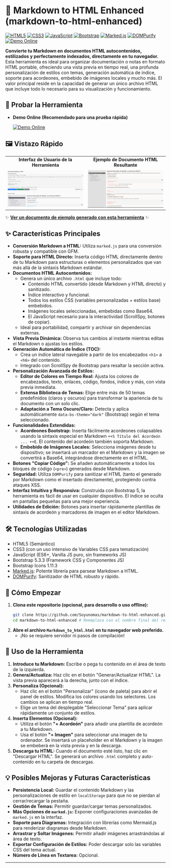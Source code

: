 # 📝 Markdown to HTML Enhanced (markdown-to-html-enhanced)

[![HTML5](https://img.shields.io/badge/HTML-5-E34F26?style=for-the-badge&logo=html5&logoColor=white)](https://developer.mozilla.org/en-US/docs/Web/Guide/HTML/HTML5)
[![CSS3](https://img.shields.io/badge/CSS-3-1572B6?style=for-the-badge&logo=css3&logoColor=white)](https://developer.mozilla.org/en-US/docs/Web/CSS)
[![JavaScript](https://img.shields.io/badge/JavaScript-ES6+-F7DF1E?style=for-the-badge&logo=javascript&logoColor=black)](https://developer.mozilla.org/en-US/docs/Web/JavaScript)
[![Bootstrap](https://img.shields.io/badge/Bootstrap-5.3-7952B3?style=for-the-badge&logo=bootstrap&logoColor=white)](https://getbootstrap.com/)
[![Marked.js](https://img.shields.io/badge/Marked.js-Markdown_Parser-333333?style=for-the-badge)](https://marked.js.org/)
[![DOMPurify](https://img.shields.io/badge/DOMPurify-HTML_Sanitizer-4E7F9A?style=for-the-badge)](https://github.com/cure53/DOMPurify)
[![Demo Online](https://img.shields.io/badge/Demo-Online-brightgreen?style=for-the-badge&logo=githubpages)](https://Soyunomas.github.io/markdown-to-html-enhanced/Markdown_to_html.html)

**Convierte tu Markdown en documentos HTML autocontenidos, estilizados y perfectamente indexados, directamente en tu navegador.** Esta herramienta es ideal para organizar documentación o notas en formato HTML portable, ofreciendo una vista previa en tiempo real, una profunda personalización de estilos con temas, generación automática de índice, soporte para acordeones, embebido de imágenes locales y mucho más. El valor principal reside en la capacidad de generar un único archivo HTML que incluye todo lo necesario para su visualización y funcionamiento.

## 🚀 Probar la Herramienta

*   **Demo Online (Recomendado para una prueba rápida)**
  
    [![Demo Online](https://img.shields.io/badge/Probar_en_Vivo-GitHub_Pages-brightgreen?style=for-the-badge&logo=githubpages)](https://Soyunomas.github.io/markdown-to-html-enhanced/Markdown_to_html.html)


## 🖼️ Vistazo Rápido

<table>
  <tr>
    <td align="center"><strong>Interfaz de Usuario de la Herramienta</strong></td>
    <td align="center"><strong>Ejemplo de Documento HTML Resultante</strong></td>
  </tr>
  <tr>
    <td width="50%"><img src="./images/screenshot1.png" alt="Interfaz de usuario del generador Markdown a HTML" style="max-width:100%;"></td>
    <td width="50%"><img src="./images/screenshot2.png" alt="Ejemplo de documento HTML generado con índice y estilos" style="max-width:100%;"></td>
  </tr>
</table>

✨ **[Ver un documento de ejemplo generado con esta herramienta](https://Soyunomas.github.io/markdown-to-html-enhanced/example.html)** ✨

## ✨ Características Principales

*   **Conversión Markdown a HTML:** Utiliza `marked.js` para una conversión robusta y compatible con GFM.
*   **Soporte para HTML Directo:** Inserta código HTML directamente dentro de tu Markdown para estructuras o elementos personalizados que van más allá de la sintaxis Markdown estándar.
*   **Documentos HTML Autocontenidos:**
    *   Genera un único archivo `.html` que incluye todo:
        *   Contenido HTML convertido (desde Markdown y HTML directo) y sanitizado.
        *   Índice interactivo y funcional.
        *   Todos los estilos CSS (variables personalizadas + estilos base) embebidos.
        *   Imágenes locales seleccionadas, embebidas como Base64.
        *   El JavaScript necesario para la interactividad (ScrollSpy, botones de copiar).
    *   Ideal para portabilidad, compartir y archivar sin dependencias externas.
*   **Vista Previa Dinámica:** Observa tus cambios al instante mientras editas el Markdown o ajustas los estilos.
*   **Generación Automática de Índice (TOC):**
    *   Crea un índice lateral navegable a partir de los encabezados `<h1>` a `<h6>` del contenido.
    *   Integrado con ScrollSpy de Bootstrap para resaltar la sección activa.
*   **Personalización Avanzada de Estilos:**
    *   **Editor de Colores en Tiempo Real:** Ajusta los colores de encabezados, texto, enlaces, código, fondos, índice y más, con vista previa inmediata.
    *   **Extensa Biblioteca de Temas:** Elige entre más de 50 temas predefinidos (claros y oscuros) para transformar la apariencia de tu documento con un solo clic.
    *   **Adaptación a Tema Oscuro/Claro:** Detecta y aplica automáticamente `data-bs-theme="dark"` (Bootstrap) según el tema seleccionado.
*   **Funcionalidades Extendidas:**
    *   **Acordeones Bootstrap:** Inserta fácilmente acordeones colapsables usando la sintaxis especial en Markdown `++S Título del Acordeón ... ++E`. El contenido del acordeón también soporta Markdown.
    *   **Embebido de Imágenes Locales:** Selecciona imágenes desde tu dispositivo; se insertará un marcador en el Markdown y la imagen se convertirá a Base64, integrándose directamente en el HTML.
*   **Botones "Copiar Código":** Se añaden automáticamente a todos los bloques de código (`<pre>`) generados desde Markdown.
*   **Seguridad:** Utiliza `DOMPurify` para sanitizar el HTML (tanto el generado por Markdown como el insertado directamente), protegiendo contra ataques XSS.
*   **Interfaz Intuitiva y Responsiva:** Construida con Bootstrap 5, la herramienta es fácil de usar en cualquier dispositivo. El índice se oculta en pantallas pequeñas para una mejor experiencia.
*   **Utilidades de Edición:** Botones para insertar rápidamente plantillas de sintaxis de acordeón y marcadores de imagen en el editor Markdown.

## 🛠️ Tecnologías Utilizadas

*   HTML5 (Semántico)
*   CSS3 (con un uso intensivo de Variables CSS para tematización)
*   JavaScript (ES6+, Vanilla JS puro, sin frameworks JS)
*   Bootstrap 5.3.3 (Framework CSS y Componentes JS)
*   Bootstrap Icons 1.11.3
*   [Marked.js](https://marked.js.org/): Potente librería para parsear Markdown a HTML.
*   [DOMPurify](https://github.com/cure53/DOMPurify): Sanitizador de HTML robusto y rápido.

## 🚀 Cómo Empezar

1.  **Clona este repositorio (opcional, para desarrollo o uso offline):**
    ```bash
    git clone https://github.com/Soyunomas/markdown-to-html-enhanced.git # Reemplaza con el nombre final del repo si es diferente
    cd markdown-to-html-enhanced # Reemplaza con el nombre final del repo si es diferente
    ```
2.  **Abre el archivo `Markdown_to_html.html` en tu navegador web preferido.**
    *   ¡No se requiere servidor ni pasos de compilación!

## 📖 Uso de la Herramienta

1.  **Introduce tu Markdown:** Escribe o pega tu contenido en el área de texto de la izquierda.
2.  **Genera/Actualiza:** Haz clic en el botón "Generar/Actualizar HTML". La vista previa aparecerá a la derecha, junto con el índice.
3.  **Personaliza (Opcional):**
    *   Haz clic en el botón "Personalizar" (icono de paleta) para abrir el panel de estilos. Modifica los colores usando los selectores. Los cambios se aplican en tiempo real.
    *   Elige un tema del desplegable "Seleccionar Tema" para aplicar rápidamente un conjunto de estilos.
4.  **Inserta Elementos (Opcional):**
    *   Utiliza el botón **"+ Acordeón"** para añadir una plantilla de acordeón a tu Markdown.
    *   Usa el botón **"+ Imagen"** para seleccionar una imagen de tu ordenador. Se insertará un placeholder en el Markdown y la imagen se embeberá en la vista previa y en la descarga.
5.  **Descarga tu HTML:** Cuando el documento esté listo, haz clic en "Descargar HTML". Se generará un archivo `.html` completo y auto-contenido en tu carpeta de descargas.

## 💡 Posibles Mejoras y Futuras Características

*   **Persistencia Local:** Guardar el contenido Markdown y las personalizaciones de estilo en `localStorage` para que no se pierdan al cerrar/recargar la pestaña.
*   **Gestión de Temas:** Permitir guardar/cargar temas personalizados.
*   **Más Opciones de `marked.js`:** Exponer configuraciones avanzadas de `marked.js` en la interfaz.
*   **Soporte para Diagramas:** Integración con librerías como Mermaid.js para renderizar diagramas desde Markdown.
*   **Arrastrar y Soltar Imágenes:** Permitir añadir imágenes arrastrándolas al área de texto.
*   **Exportar Configuración de Estilos:** Poder descargar solo las variables CSS del tema actual.
*   **Número de Línea en Textarea:** Opcional.

---
